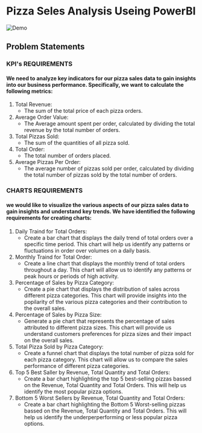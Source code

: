 # Pizza Seles Analysis Useing PowerBI

![Demo](pizza_seles.gif)

## Problem Statements
### KPI's REQUIREMENTS
#### We need to analyze key indicators for our pizza sales data to gain insights into our business performance. Specifically, we want to calculate the following metrics:
1. Total Revenue: 
    - The sum of the total price of each pizza orders.
2. Average Order Value: 
    - The Average amount spent per order, calculated by dividing the total revenue by the total number of orders.
3. Total Pizzas Sold:
    - The sum of the quantities of all pizza sold.
4. Total Order: 
    - The total number of orders placed.
5. Average Pizzas Per Order:
    - The average number of pizzas sold per order, calculated by dividing the total number of pizzas sold by the total number of orders.

### CHARTS REQUIREMENTS
#### we would like to visualize the various aspects of our pizza sales data to gain insights and understand key trends. We have identified the following requirements for creating charts:
1. Daily Traind for Total Orders: 
    - Create a bar chart that displays the daily trend of total orders over a specific time period. This chart will help us identify any patterns  or fluctuations in order over volumes on a daily basis.
2. Monthly Traind for Total Order:
    - Create a line chart that displays the monthly trend of total orders  throughout a day. This chart will allow us to identify any patterns or peak hours or periods of high activity.
3. Percentage of Sales by Pizza Category: 
    - Create a pie chart that displays the distribution of sales across different pizza categories. This chart will provide insights into the popilarity of the various pizza categories and their contribution to the overall sales.
4. Percentage of Sales by Pizza Size: 
    - Generate a pie chart  that represents the percentage of sales attributed to different pizza sizes. This chart will provide us understand customers preferences for pizza sizes and their impact on the overall sales.
5. Total Pizza Sold by Pizza Category: 
    - Create a funnel chart that displays the total number of pizza sold for each pizza category. This chart will allow us to compare the sales performance of different pizza categories.
6. Top 5 Best Saller by Revenue, Total Quantity and Total Orders: 
    - Create a bar chart highlighting the top 5 best-selling pizzas bassed on the  Revenue, Total Quantity and Total Orders. This will help us identify the most popular pizza options.
7. Bottom 5 Worst Sellers by  Revenue, Total Quantity and Total Orders: 
    - Create a bar chart highlighting the Bottom 5 Worst-selling pizzas bassed on the  Revenue, Total Quantity and Total Orders. This will help us identify the underperperforming or less popular pizza options.

